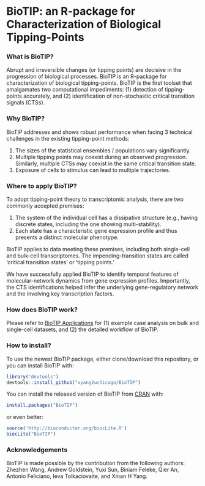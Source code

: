 # BioTIP: an R-package for Characterization of Biological Tipping-Points
### What is BioTIP?
Abrupt and irreversible changes (or tipping points) are decisive in the progression of biological processes. BioTIP is an R-package for characterization of biological tipping-points. BioTIP is the first toolset that amalgamates two computational impediments: (1) detection of tipping-points accurately, and (2) identification of non-stochastic critical transition signals (CTSs). 

### Why BioTIP?
BioTIP addresses and shows robust performance when facing 3 technical challenges in the existing tipping-point methods:

1. The sizes of the statistical ensembles / populations vary significantly.
2. Multiple tipping points may coexist during an observed progression. Similarly, multiple CTSs may coexist in the same critical transition state. 
3. Exposure of cells to stimulus can lead to multiple trajectories.

### Where to apply BioTIP?
To adopt tipping-point theory to transcriptomic analysis, there are two commonly accepted premises:  

1. The system of the individual cell has a dissipative structure (e.g., having discrete states, including the one showing multi-stability).
2. Each state has a characteristic gene expression profile and thus presents a distinct molecular phenotype.  

BioTIP applies to data meeting these premises, including both single-cell and bulk-cell transcriptomes. The impending-transition states are called ‘critical transition states’ or ‘tipping points.’

We have successfully applied BioTIP to identify temporal features of molecular-network dynamics from gene expression profiles. Importantly, the CTS identifications helped infer the underlying gene-regulatory network and the involving key transcription factors.

### How does BioTIP work? 

Please refer to [BioTIP Applications](https://github.com/xyang2uchicago/BioTIP_application) for (1) example case analysis on bulk and single-cell datasets, and (2) the detailed workflow of BioTIP.


### How to install?
To use the newest BioTIP package, either clone/download this repository, or you can install BioTIP with:

```r
library("devtools")
devtools::install_github("xyang2uchicago/BioTIP")
```

You can install the released version of BioTIP from [CRAN](https://CRAN.R-project.org) with:

``` r
install.packages("BioTIP")
```
or even better:
``` r
source('http://bioconductor.org/biocLite.R')
biocLite("BioTIP")
```

### Acknowledgements
BioTIP is made possible by the contribution from the following authors: Zhezhen Wang, Andrew Goldstein, Yuxi Sun, Biniam Feleke, Qier An, Antonio Feliciano, Ieva Tolkaciovaite, and Xinan H Yang. 